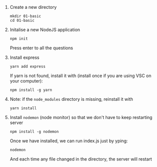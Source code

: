 1. Create a new directory 
    ```
    mkdir 01-basic
    cd 01-basic
    ```

2. Initalise a new NodeJS application
    ```
    npm init
    ```

    Press enter to all the questions

3. Install express
    ```
    yarn add express
    ```
    If yarn is not found, install it with (install once
    if you are using VSC on your computer):
    ```
    npm install -g yarn
    ```
3. Note: if the `node_modules` directory is missing, reinstall it with

    ```
    yarn install
    ```

4. Install `nodemon` (node monitor) so that we don't have to
   keep restarting server

   ```
   npm install -g nodemon
   ```

   Once we have installed, we can run index.js just by yping:

   ```
   nodemon
   ```

   And each time any file changed in the directory, the
   server will restart
